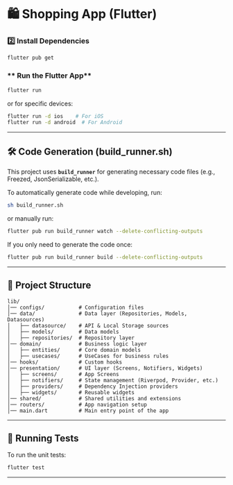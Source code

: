 # 🛍️ Shopping App (Flutter)

### **2️⃣ Install Dependencies**
```sh
flutter pub get
```
 
### ** Run the Flutter App**
```sh
flutter run
```
or for specific devices:
```sh
flutter run -d ios    # For iOS
flutter run -d android  # For Android
```

---

## 🛠 **Code Generation (build_runner.sh)**

This project uses **`build_runner`** for generating necessary code files (e.g., Freezed, JsonSerializable, etc.).

To automatically generate code while developing, run:
```sh
sh build_runner.sh
```

or manually run:
```sh
flutter pub run build_runner watch --delete-conflicting-outputs
```

If you only need to generate the code once:
```sh
flutter pub run build_runner build --delete-conflicting-outputs
```

---

## 📂 **Project Structure**
```plaintext
lib/
│── configs/           # Configuration files
│── data/              # Data layer (Repositories, Models, Datasources)
│   ├── datasource/    # API & Local Storage sources
│   ├── models/        # Data models
│   ├── repositories/  # Repository layer
│── domain/            # Business logic layer
│   ├── entities/      # Core domain models
│   ├── usecases/      # UseCases for business rules
│── hooks/             # Custom hooks
│── presentation/      # UI layer (Screens, Notifiers, Widgets)
│   ├── screens/       # App Screens
│   ├── notifiers/     # State management (Riverpod, Provider, etc.)
│   ├── providers/     # Dependency Injection providers
│   ├── widgets/       # Reusable widgets
│── shared/            # Shared utilities and extensions
│── routers/           # App navigation setup
│── main.dart          # Main entry point of the app
```

---

## 🧪 **Running Tests**
To run the unit tests:
```sh
flutter test
```

---